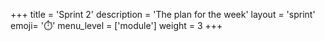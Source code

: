 +++
title = 'Sprint 2'
description = 'The plan for the week'
layout = 'sprint'
emoji= '⏱️'
menu_level = ['module']
weight = 3
+++


